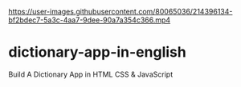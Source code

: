 

https://user-images.githubusercontent.com/80065036/214396134-bf2bdec7-5a3c-4aa7-9dee-90a7a354c366.mp4

# dictionary-app-in-english
Build A Dictionary App in HTML CSS &amp; JavaScript
